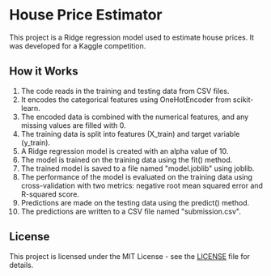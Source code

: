 # House Price Estimator
This project is a Ridge regression model used to estimate house prices. 
It was developed for a Kaggle competition.

## How it Works
1. The code reads in the training and testing data from CSV files.
2. It encodes the categorical features using OneHotEncoder from scikit-learn.
3. The encoded data is combined with the numerical features, and any missing values are filled with 0.
4. The training data is split into features (X_train) and target variable (y_train).
5. A Ridge regression model is created with an alpha value of 10.
6. The model is trained on the training data using the fit() method.
7. The trained model is saved to a file named "model.joblib" using joblib.
8. The performance of the model is evaluated on the training data using cross-validation with two metrics: negative root mean squared error and R-squared score.
9. Predictions are made on the testing data using the predict() method.
10. The predictions are written to a CSV file named "submission.csv".

## License
This project is licensed under the MIT License - see the [LICENSE](LICENSE) file for details.
